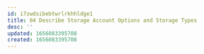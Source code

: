 ```yaml
---
id: i7zwdsibebtwrlrkhhldge1
title: 04 Describe Storage Account Options and Storage Types
desc: ''
updated: 1656083395708
created: 1656083395708
---
```


